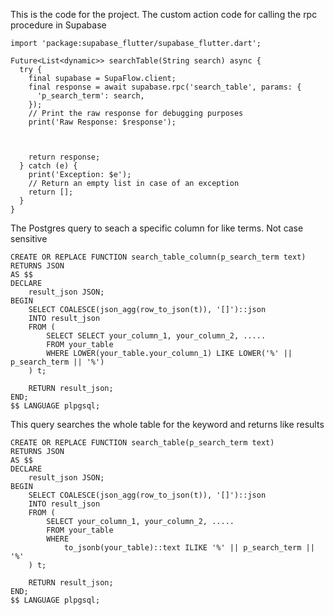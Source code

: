 This is the code for the project.
The custom action code for calling the rpc procedure in Supabase

```
import 'package:supabase_flutter/supabase_flutter.dart';

Future<List<dynamic>> searchTable(String search) async {
  try {
    final supabase = SupaFlow.client;
    final response = await supabase.rpc('search_table', params: {
      'p_search_term': search,
    });
    // Print the raw response for debugging purposes
    print('Raw Response: $response');

   

    return response;
  } catch (e) {
    print('Exception: $e');
    // Return an empty list in case of an exception
    return [];
  }
}
```

The Postgres query to  seach a specific column for like terms. Not case sensitive

```
CREATE OR REPLACE FUNCTION search_table_column(p_search_term text)
RETURNS JSON
AS $$
DECLARE
    result_json JSON;
BEGIN
    SELECT COALESCE(json_agg(row_to_json(t)), '[]')::json
    INTO result_json
    FROM (
        SELECT SELECT your_column_1, your_column_2, .....
        FROM your_table
        WHERE LOWER(your_table.your_column_1) LIKE LOWER('%' || p_search_term || '%')
    ) t;

    RETURN result_json;
END;
$$ LANGUAGE plpgsql;
```

This query searches the whole table for the keyword and returns like results

```
CREATE OR REPLACE FUNCTION search_table(p_search_term text)
RETURNS JSON
AS $$
DECLARE
    result_json JSON;
BEGIN
    SELECT COALESCE(json_agg(row_to_json(t)), '[]')::json
    INTO result_json
    FROM (
        SELECT your_column_1, your_column_2, .....
        FROM your_table
        WHERE
            to_jsonb(your_table)::text ILIKE '%' || p_search_term || '%'
    ) t;

    RETURN result_json;
END;
$$ LANGUAGE plpgsql;
```
